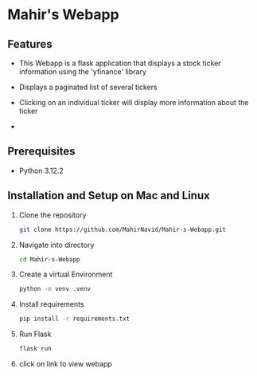# Mahir's Webapp

## Features
- This Webapp is a flask application that displays a stock ticker information using the 'yfinance' library
- Displays a paginated list of several tickers
- Clicking on an individual ticker will display more information about the ticker

- 
## Prerequisites
- Python 3.12.2
## Installation and Setup on Mac and Linux
1. Clone the repository
   ```bash
   git clone https://github.com/MahirNavid/Mahir-s-Webapp.git
   ```
2. Navigate into directory
   ```bash
   cd Mahir-s-Webapp
   ```
3. Create a virtual Environment
   ```bash
   python -m venv .venv
   ```
4. Install requirements
   ```bash
   pip install -r requirements.txt
   ```
6. Run Flask
   ```bash
   flask run
   ```
7. click on link to view webapp
   
